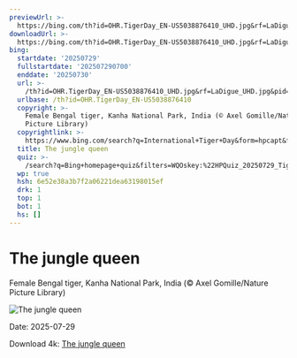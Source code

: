 ```yaml
---
previewUrl: >-
  https://bing.com/th?id=OHR.TigerDay_EN-US5038876410_UHD.jpg&rf=LaDigue_UHD.jpg&pid=hp&w=1024&h=576&rs=1&c=4
downloadUrl: >-
  https://bing.com/th?id=OHR.TigerDay_EN-US5038876410_UHD.jpg&rf=LaDigue_UHD.jpg&pid=hp&w=3840&h=2160&rs=1&c=4
bing:
  startdate: '20250729'
  fullstartdate: '202507290700'
  enddate: '20250730'
  url: >-
    /th?id=OHR.TigerDay_EN-US5038876410_UHD.jpg&rf=LaDigue_UHD.jpg&pid=hp&w=3840&h=2160&rs=1&c=4
  urlbase: /th?id=OHR.TigerDay_EN-US5038876410
  copyright: >-
    Female Bengal tiger, Kanha National Park, India (© Axel Gomille/Nature
    Picture Library)
  copyrightlink: >-
    https://www.bing.com/search?q=International+Tiger+Day&form=hpcapt&filters=HpDate%3a%2220250729_0700%22
  title: The jungle queen
  quiz: >-
    /search?q=Bing+homepage+quiz&filters=WQOskey:%22HPQuiz_20250729_TigerDay%22&FORM=HPQUIZ
  wp: true
  hsh: 6e52e38a3b7f2a06221dea63198015ef
  drk: 1
  top: 1
  bot: 1
  hs: []
---
```

# The jungle queen

Female Bengal tiger, Kanha National Park, India (© Axel Gomille/Nature Picture Library)

![The jungle queen](https://bing.com/th?id=OHR.TigerDay_EN-US5038876410_UHD.jpg&rf=LaDigue_UHD.jpg&pid=hp&w=1024&h=576&rs=1&c=4)

Date: 2025-07-29

Download 4k: [The jungle queen](https://bing.com/th?id=OHR.TigerDay_EN-US5038876410_UHD.jpg&rf=LaDigue_UHD.jpg&pid=hp&w=3840&h=2160&rs=1&c=4)
